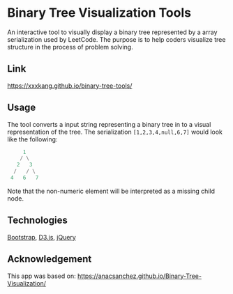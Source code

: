 # Binary Tree Visualization Tools

An interactive tool to visually display a binary tree represented by a array serialization used by LeetCode. The purpose is to help coders visualize tree structure in the process of problem solving.

## Link

https://xxxkang.github.io/binary-tree-tools/

## Usage

The tool converts a input string representing a binary tree in to a visual representation of the tree. The serialization `[1,2,3,4,null,6,7]` would look like the following:

```python
     1
    / \
   2   3
  /   / \
 4   6   7
```

Note that the non-numeric element will be interpreted as a missing child node.

## Technologies

[Bootstrap](https://getbootstrap.com/), [D3.js](https://d3js.org/), [jQuery](https://jquery.com/)

## Acknowledgement

This app was based on: https://anacsanchez.github.io/Binary-Tree-Visualization/
